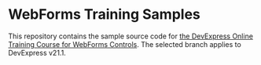 # WebForms Training Samples

This repository contains the sample source code for [the DevExpress Online Training Course for WebForms Controls](https://www.devexpress.com/trainingcenter/Course/WebForms). The selected branch applies to DevExpress v21.1.


